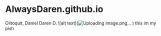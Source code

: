 # AlwaysDaren.github.io
Olitoquit, Daniel Daren D.
![alt text](![Uploading image.png…]()
)
this im my pish

